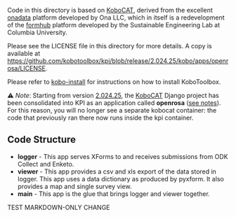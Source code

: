 Code in this directory is based on
[KoboCAT](https://github.com/kobotoolbox/kobocat), derived from the excellent
[onadata](http://github.com/onaio/onadata) platform developed by Ona LLC, which
in itself is a redevelopment of the
[formhub](http://github.com/SEL-Columbia/formhub) platform developed by the
Sustainable Engineering Lab at Columbia University.

Please see the LICENSE file in this directory for more details. A copy is available at
https://github.com/kobotoolbox/kpi/blob/release/2.024.25/kobo/apps/openrosa/LICENSE.

Please refer to [kobo-install](https://github.com/kobotoolbox/kobo-install) for
instructions on how to install KoboToolbox.

⚠️ _Note_: Starting from version [2.024.25](https://github.com/kobotoolbox/kpi/releases/tag/2.024.25),
the [KoboCAT](https://github.com/kobotoolbox/kobocat/) Django project has been consolidated into KPI as an application called **openrosa** ([see notes](./MIGRATION_AS_DJANGO_APP.md)).
For this reason, you will no longer see a separate kobocat container: the code that previously ran there now runs inside the kpi container.


## Code Structure

  - **logger** - This app serves XForms to and receives submissions from
    ODK Collect and Enketo.
  - **viewer** - This app provides a csv and xls export of the data
    stored in logger. This app uses a data dictionary as produced by
    pyxform. It also provides a map and single survey view.
  - **main** - This app is the glue that brings logger and viewer
    together.

TEST MARKDOWN-ONLY CHANGE
